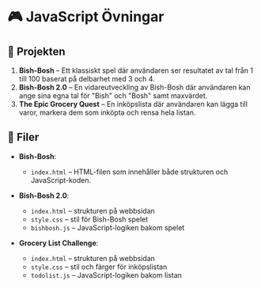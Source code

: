 
# 🎮 JavaScript Övningar

## 🧠 Projekten

1. **Bish-Bosh** – Ett klassiskt spel där användaren ser resultatet av tal från 1 till 100 baserat på delbarhet med 3 och 4.
2. **Bish-Bosh 2.0** – En vidareutveckling av Bish-Bosh där användaren kan ange sina egna tal för "Bish" och "Bosh" samt maxvärdet.
3. **The Epic Grocery Quest** – En inköpslista där användaren kan lägga till varor, markera dem som inköpta och rensa hela listan.


## 📁 Filer

* **Bish-Bosh**:
  * `index.html` – HTML-filen som innehåller både strukturen och JavaScript-koden.

* **Bish-Bosh 2.0**:
  * `index.html` – strukturen på webbsidan
  * `style.css` – stil för Bish-Bosh spelet
  * `bishbosh.js` – JavaScript-logiken bakom spelet

* **Grocery List Challenge**:
  * `index.html` – strukturen på webbsidan
  * `style.css` – stil och färger för inköpslistan
  * `todolist.js` – JavaScript-logiken bakom listan

